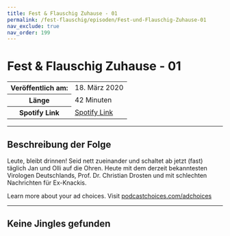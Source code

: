 ```yaml
---
title: Fest & Flauschig Zuhause - 01
permalink: /fest-flauschig/episoden/Fest-und-Flauschig-Zuhause-01
nav_exclude: true
nav_order: 199
---
```


# Fest & Flauschig Zuhause - 01
<table class="resp-table dcf-table dcf-table-responsive dcf-table-bordered dcf-table-striped dcf-w-100%">
                    <tbody>
                        <tr>
                            <th scope="row">Veröffentlich am:</th>
                            <td data-label="Veröffentlich am:">18. März 2020</td>
                        </tr>
                        <tr>
                            <th scope="row">Länge </th>
                            <td data-label="Länge ">42 Minuten</td>
                        </tr><tr>
                                <th scope="row">Spotify Link</th>
                                <td data-label="Spotify Link"><a href="https://open.spotify.com/episode/3vapP8VBf0NGCqhCDqkfdv">Spotify Link</a></td>
                            </tr></tbody>
                </table>

***

## Beschreibung der Folge

<div>
Leute, bleibt drinnen! Seid nett zueinander und schaltet ab jetzt (fast) täglich Jan und Olli auf die Ohren. Heute mit dem derzeit bekanntesten Virologen Deutschlands, Prof. Dr. Christian Drosten und mit schlechten Nachrichten für Ex-Knackis.<p> </p><p>Learn more about your ad choices. Visit <a href="https://podcastchoices.com/adchoices">podcastchoices.com/adchoices</a></p>  
</div>

***

## Keine Jingles gefunden